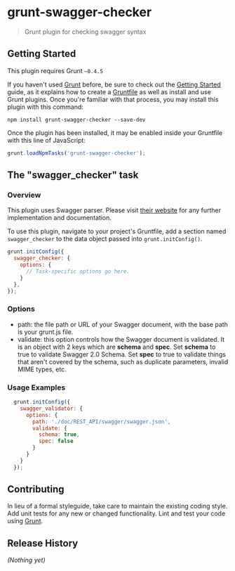 # grunt-swagger-checker

> Grunt plugin for checking swagger syntax

## Getting Started
This plugin requires Grunt `~0.4.5`

If you haven't used [Grunt](http://gruntjs.com/) before, be sure to check out the [Getting Started](http://gruntjs.com/getting-started) guide, as it explains how to create a [Gruntfile](http://gruntjs.com/sample-gruntfile) as well as install and use Grunt plugins. Once you're familiar with that process, you may install this plugin with this command:

```shell
npm install grunt-swagger-checker --save-dev
```

Once the plugin has been installed, it may be enabled inside your Gruntfile with this line of JavaScript:

```js
grunt.loadNpmTasks('grunt-swagger-checker');
```

## The "swagger_checker" task

### Overview
This plugin uses Swagger parser. Please visit [their website](https://apitools.dev/swagger-parser/) for any further implementation and documentation. 

To use this plugin, navigate to your project's Gruntfile, add a section named `swagger_checker` to the data object passed into `grunt.initConfig()`.

```js
grunt.initConfig({
  swagger_checker: {
    options: {
      // Task-specific options go here.
    }
  },
});
```

### Options
* path: the file path or URL of your Swagger document, with the base path is your grunt.js file.
* validate: this option controls how the Swagger document is validated. It is an object with 2 keys which are **schema** and **spec**. Set **schema** to true to validate Swagger 2.0 Schema. Set **spec** to true to validate things that aren't covered by the schema, such as duplicate parameters, invalid MIME types, etc.

### Usage Examples
```js
  grunt.initConfig({
    swagger_validator: {
      options: {
        path: './doc/REST_API/swagger/swagger.json',
        validate: {
          schema: true,
          spec: false
        }
      }
    }
  });
```

## Contributing
In lieu of a formal styleguide, take care to maintain the existing coding style. Add unit tests for any new or changed functionality. Lint and test your code using [Grunt](http://gruntjs.com/).

## Release History
_(Nothing yet)_

